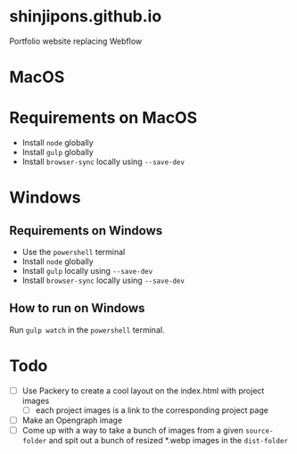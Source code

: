 # shinjipons.github.io

Portfolio website replacing Webflow

# MacOS

# Requirements on MacOS

- Install `node` globally
- Install `gulp` globally 
- Install `browser-sync` locally using `--save-dev`

# Windows

## Requirements on Windows

- Use the `powershell` terminal
- Install `node` globally
- Install `gulp` locally using `--save-dev`
- Install `browser-sync` locally using `--save-dev`

## How to run on Windows

Run `gulp watch` in the `powershell` terminal.

# Todo

- [ ] Use Packery to create a cool layout on the index.html with project images
    - [ ] each project images is a link to the corresponding project page
- [ ] Make an Opengraph image
- [ ] Come up with a way to take a bunch of images from a given `source-folder` and spit out a bunch of resized *.webp images in the `dist-folder`